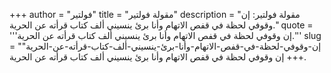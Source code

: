+++
author = "فولتير"
title = "مقولة فولتير"
description = "مقولة فولتير: إن وقوفي لحظة في قفص الاتهام وأنا برئ ينسيني ألف كتاب قرأته عن الحرية."
quote = '''إن وقوفي لحظة في قفص الاتهام وأنا برئ ينسيني ألف كتاب قرأته عن الحرية.'''
slug = "إن-وقوفي-لحظة-في-قفص-الاتهام-وأنا-برئ-ينسيني-ألف-كتاب-قرأته-عن-الحرية"
+++
إن وقوفي لحظة في قفص الاتهام وأنا برئ ينسيني ألف كتاب قرأته عن الحرية.
